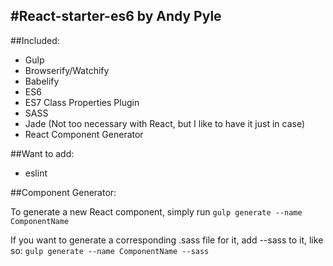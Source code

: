 #React-starter-es6
by Andy Pyle
---

##Included:

* Gulp
* Browserify/Watchify
* Babelify
* ES6
* ES7 Class Properties Plugin
* SASS
* Jade (Not too necessary with React, but I like to have it just in case)
* React Component Generator

##Want to add:

* eslint



##Component Generator:

To generate a new React component, simply run `gulp generate --name ComponentName`

If you want to generate a corresponding .sass file for it, add --sass to it, like so: `gulp generate --name ComponentName --sass`